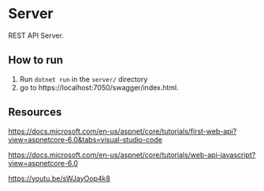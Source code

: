 # Server
REST API Server.

## How to run
1. Run `dotnet run` in the `server/` directory
1. go to https://localhost:7050/swagger/index.html.

## Resources
https://docs.microsoft.com/en-us/aspnet/core/tutorials/first-web-api?view=aspnetcore-6.0&tabs=visual-studio-code

https://docs.microsoft.com/en-us/aspnet/core/tutorials/web-api-javascript?view=aspnetcore-6.0

https://youtu.be/sWJayOop4k8
